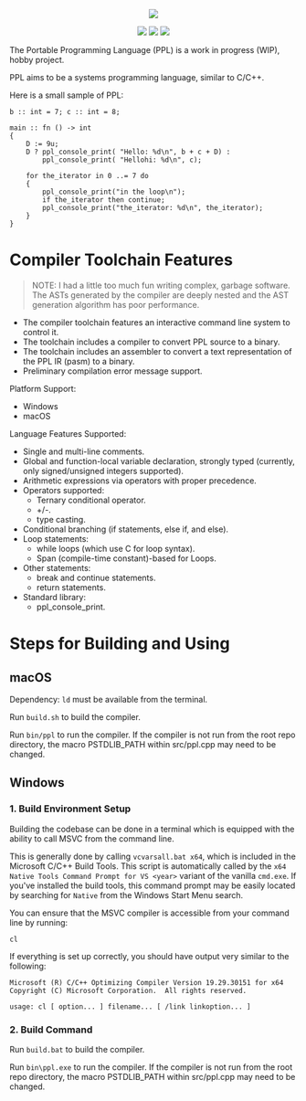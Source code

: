 <div>
  <p align="center">
    <img src="https://user-images.githubusercontent.com/38915815/155840268-844e6655-2554-4ac0-bacb-4d789f980b58.png" />
   

  </p>
  <p align="center">
    <img src="https://github.com/BluBloos/Portable-Programming-Language/workflows/macOS%20build/badge.svg"></img>
    <img src="https://github.com/BluBloos/Portable-Programming-Language/workflows/Ubuntu%20build/badge.svg"></img>
    <img src="https://github.com/BluBloos/Portable-Programming-Language/workflows/Windows%20build/badge.svg"></img>
  </p>
</div>

The Portable Programming Language (PPL) is a work in progress (WIP), hobby project.

PPL aims to be a systems programming language, similar to C/C++.

Here is a small sample of PPL:

```
b :: int = 7; c :: int = 8;

main :: fn () -> int
{
    D := 9u;
    D ? ppl_console_print( "Hello: %d\n", b + c + D) :
        ppl_console_print( "Hellohi: %d\n", c);

    for the_iterator in 0 ..= 7 do
    {
        ppl_console_print("in the loop\n");
        if the_iterator then continue;
        ppl_console_print("the_iterator: %d\n", the_iterator);
    }
}
```

# Compiler Toolchain Features

> NOTE: I had a little too much fun writing complex, garbage software. The ASTs
> generated by the compiler are deeply nested and the AST generation algorithm
> has poor performance.

- The compiler toolchain features an interactive command line system to control it.
- The toolchain includes a compiler to convert PPL source to a binary.
- The toolchain includes an assembler to convert a text representation of the PPL IR (pasm) to a binary.
- Preliminary compilation error message support.

Platform Support:

- Windows
- macOS

Language Features Supported:

- Single and multi-line comments.
- Global and function-local variable declaration, strongly typed (currently,
  only signed/unsigned integers supported).
- Arithmetic expressions via operators with proper precedence.
- Operators supported:
  - Ternary conditional operator.
  - +/-.
  - type casting.
- Conditional branching (if statements, else if, and else).
- Loop statements:
  - while loops (which use C for loop syntax).
  - Span (compile-time constant)-based for Loops.
- Other statements:
  - break and continue statements.
  - return statements.
- Standard library:
  - ppl_console_print.

# Steps for Building and Using

## macOS

Dependency: `ld` must be available from the terminal. 

Run `build.sh` to build the compiler.

Run `bin/ppl` to run the compiler. If the compiler is not run from the root repo directory,
the macro PSTDLIB_PATH within src/ppl.cpp may need to be changed.

## Windows

### 1. Build Environment Setup

Building the codebase can be done in a terminal which is equipped with the
ability to call MSVC from the command line.

This is generally done by calling `vcvarsall.bat x64`, which is included in the
Microsoft C/C++ Build Tools. This script is automatically called by the `x64
Native Tools Command Prompt for VS <year>` variant of the vanilla `cmd.exe`. If
you've installed the build tools, this command prompt may be easily located by
searching for `Native` from the Windows Start Menu search.

You can ensure that the MSVC compiler is accessible from your command line by
running:

```
cl
```

If everything is set up correctly, you should have output very similar to the
following:

```
Microsoft (R) C/C++ Optimizing Compiler Version 19.29.30151 for x64
Copyright (C) Microsoft Corporation.  All rights reserved.

usage: cl [ option... ] filename... [ /link linkoption... ]
```

### 2. Build Command

Run `build.bat` to build the compiler.

Run `bin\ppl.exe` to run the compiler. If the compiler is not run from the root repo directory,
the macro PSTDLIB_PATH within src/ppl.cpp may need to be changed.
